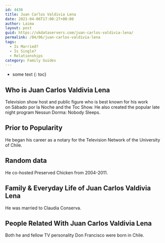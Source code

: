 ```yaml
---
id: 4436
title: Juan Carlos Valdivia Lena
date: 2021-04-06T17:00:27+00:00
author: Laima
layout: post
guid: https://ukdataservers.com/juan-carlos-valdivia-lena/
permalink: /04/06/juan-carlos-valdivia-lena
tags:
  - Is Married?
  - Is Single?
  - Relationships
category: Family Guides
---
```


* some text
{: toc}


## Who is Juan Carlos Valdivia Lena
                  
                  
                  
Television show host and public figure who is best known for his work on Sábado por la Noche and the Toc Show. He also created the popular late night program Nessun Dorma: Nobody Sleeps.
                  
              
            
              
            
                
                
                
## Prior to Popularity
                  
                  
                  
He began his career as a notary for the Television Network of the University of Chile.
                  
              
            
              
            
                
                
                
## Random data
                  
                  
                  
He co-hosted Preserved Chicken from 2004-2011.
                  
              
            
              
            
                
                
                
## Family & Everyday Life of Juan Carlos Valdivia Lena
                  
                  
                  
He was married to Claudia Conserva.
                  
              
            
              
            
                
                
                
## People Related With Juan Carlos Valdivia Lena
                  
                  
                  
Both he and fellow TV personality Don Francisco were born in Chile. 
                  
              
            
              
            
                
              
            
              
              
            
            
              
            
          
          
          